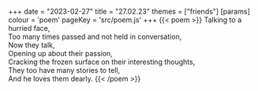 +++
date = "2023-02-27"
title = "27.02.23"
themes = ["friends"]
[params]
  colour = 'poem'
  pageKey = 'src/poem.js'
+++
{{< poem >}}
Talking to a hurried face,  
Too many times passed and not held in conversation,  
Now they talk,  
Opening up about their passion,  
Cracking the frozen surface on their interesting thoughts,  
They too have many stories to tell,  
And he loves them dearly.
{{< /poem >}}